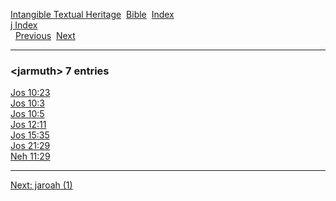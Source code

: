 [Intangible Textual Heritage](../../index)  [Bible](../index) 
[Index](index)   
[j Index](_j_)  
  [Previous](c06089)  [Next](c06091) 

------------------------------------------------------------------------

### &lt;jarmuth&gt; 7 entries

[Jos 10:23](../kjv/jos010.htm#023)  
[Jos 10:3](../kjv/jos010.htm#003)  
[Jos 10:5](../kjv/jos010.htm#005)  
[Jos 12:11](../kjv/jos012.htm#011)  
[Jos 15:35](../kjv/jos015.htm#035)  
[Jos 21:29](../kjv/jos021.htm#029)  
[Neh 11:29](../kjv/neh011.htm#029)  

------------------------------------------------------------------------

[Next: jaroah (1)](c06091)
